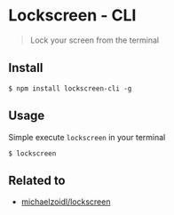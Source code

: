 # Lockscreen - CLI
> Lock your screen from the terminal

## Install
```
$ npm install lockscreen-cli -g
```

## Usage
Simple execute `lockscreen` in your terminal
```
$ lockscreen
```

## Related to
- [michaelzoidl/lockscreen](https://github.com/michaelzoidl/lockscreen)
